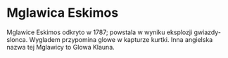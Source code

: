 # Mglawica Eskimos

Mglawice Eskimos odkryto w 1787; powstala w wyniku eksplozji gwiazdy-slonca.
Wygladem przypomina glowe w kapturze kurtki. Inna angielska nazwa tej Mglawicy
to Glowa Klauna.
